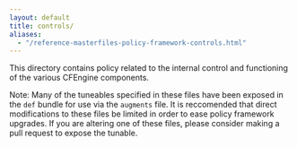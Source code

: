 ```yaml
---
layout: default
title: controls/
aliases:
  - "/reference-masterfiles-policy-framework-controls.html"
---
```


This directory contains policy related to the internal control and functioning
of the various CFEngine components.

Note: Many of the tuneables specified in these files have been exposed in the
`def` bundle for use via the `augments` file. It is reccomended that direct
modifications to these files be limited in order to ease policy framework
upgrades. If you are altering one of these files, please consider making a pull
request to expose the tunable.
